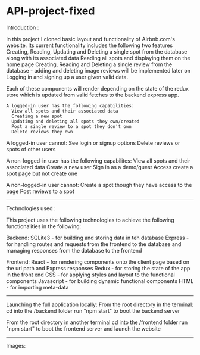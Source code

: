 # API-project-fixed

Introduction :

  In this project I cloned basic layout and functionality of Airbnb.com's website. Its current functionality includes the following two features
      Creating, Reading, Updating and Deleting a single spot from the database along with its associated data
      Reading all spots and displaying them on the home page
      Creating, Reading and Deleting a single review from the database - adding and deleting image reviews will be implemented later on
      Logging in and signing up a user given valid data.
      
   Each of these components will render depending on the state of the redux store which is updated from valid fetches to the backend express app.
   
    A logged-in user has the following capabilities:
      View all spots and their associated data
      Creating a new spot
      Updating and deleting all spots they own/created
      Post a single review to a spot they don't own
      Delete reviews they own
   
   A logged-in user cannot:
      See login or signup options
      Delete reviews or spots of other users
      
   A non-logged-in user has the following capabilites:
      View all spots and their associated data
      Create a new user
      Sign in as a demo/guest
      Access create a spot page but not create one
      
   A non-logged-in user cannot:
      Create a spot though they have access to the page
      Post reviews to a spot
     
-------------------------------------------------------------------------------------------------------------------

Technologies used :

This project uses the following technologies to achieve the following functionalities in the following:
  
   Backend: 
      SQLite3 - for building and storing data in teh database
      Express - for handling routes and requests from the frontend to the database and managing responses from the database to the frontend
      
   Frontend:
      React - for rendering components onto the client page based on the url path and Express responses
      Redux - for storing the state of the app in the front end
      CSS   - for applying styles and layout to the functional components
      Javascript - for building dynamic functional components
      HTML  - for importing meta-data      
      
------------------------------------------------------------------------------------------------------------------

Launching the full application locally:
  From the root directory in the terminal:
    cd into the /backend folder
    run "npm start" to boot the backend server
    
  From the root directory in another terminal
    cd into the /frontend folder
    run "npm start" to boot the frontend server and launch the website
    
-------------------------------------------------------------------------------------------------------------------

Images: 

    
